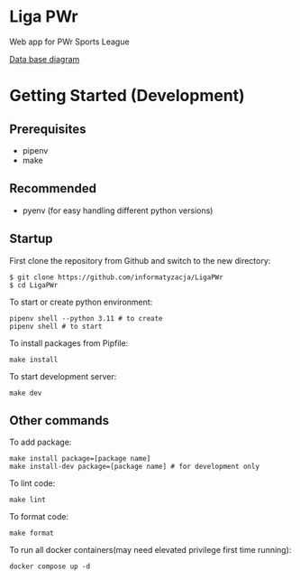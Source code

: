 # Liga PWr
Web app for PWr Sports League

[Data base diagram](https://dbdiagram.io/d/Liga-PWr-65df5266cd45b569fb210bfd)

# Getting Started (Development)

## Prerequisites

- pipenv
- make

## Recommended
- pyenv (for easy handling different python versions)
    
## Startup

First clone the repository from Github and switch to the new directory:

    $ git clone https://github.com/informatyzacja/LigaPWr
    $ cd LigaPWr

To start or create python environment:

```
pipenv shell --python 3.11 # to create
pipenv shell # to start
```

To install packages from Pipfile:

```
make install
```

To start development server:

```
make dev
```

## Other commands

To add package:

```
make install package=[package name]
make install-dev package=[package name] # for development only
```

To lint code:

```
make lint
```

To format code:

```
make format
```

To run all docker containers(may need elevated privilege first time running):

```
docker compose up -d
```
